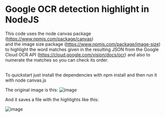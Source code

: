 # Google OCR detection highlight in NodeJS
This code uses the node canvas package (https://www.npmjs.com/package/canvas) <br />
and the image size package (https://www.npmjs.com/package/image-size) <br />
to highlight the word matches given in the resulting JSON from the Google Cloud OCR API (https://cloud.google.com/vision/docs/ocr) and also to numerate the matches so you can check its order.
<br /><br />

To quickstart just install the dependencies with 
  npm install
and then run it with
  node canvas.js

The original image is this:
![image](https://user-images.githubusercontent.com/89719906/222868179-477d8ef8-71a0-49bb-be3f-7cc5cbf75de5.png)

And it saves a file with the highlights like this:

![image](https://user-images.githubusercontent.com/89719906/222868331-345ea970-70d7-4f7f-b8e7-19b323db3919.png)

